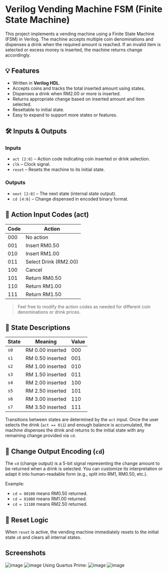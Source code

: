 # Verilog Vending Machine FSM (Finite State Machine)

This project implements a vending machine using a Finite State Machine (FSM) in Verilog. The machine accepts multiple coin denominations and dispenses a drink when the required amount is reached. If an invalid item is selected or excess money is inserted, the machine returns change accordingly.

## 💡 Features

- Written in **Verilog HDL**.
- Accepts coins and tracks the total inserted amount using states.
- Dispenses a drink when RM2.00 or more is inserted.
- Returns appropriate change based on inserted amount and item selected.
- Resettable to initial state.
- Easy to expand to support more states or features.

## 🛠 Inputs & Outputs

### **Inputs**
- `act [2:0]` – Action code indicating coin inserted or drink selection.
- `clk` – Clock signal.
- `reset` – Resets the machine to its initial state.

### **Outputs**
- `next [2:0]` – The next state (internal state output).
- `cd [4:0]` – Change dispensed in encoded binary format.

## 🔢 Action Input Codes (act)
| Code | Action                     |
|------|----------------------------|
| 000  | No action                  |
| 001  | Insert RM0.50             |
| 010  | Insert RM1.00             |
| 011  | Select Drink (RM2.00)     |
| 100  | Cancel                    |
| 101  | Return RM0.50             |
| 110  | Return RM1.00             |
| 111  | Return RM1.50             |

> Feel free to modify the action codes as needed for different coin denominations or drink prices.

## 🔄 State Descriptions

| State | Meaning           | Value   |
|--------|--------------------|--------|
| `s0`   | RM 0.00 inserted   | 000    |
| `s1`   | RM 0.50 inserted   | 001    |
| `s2`   | RM 1.00 inserted   | 010    |
| `s3`   | RM 1.50 inserted   | 011    |
| `s4`   | RM 2.00 inserted   | 100    |
| `s5`   | RM 2.50 inserted   | 101    |
| `s6`   | RM 3.00 inserted   | 110    |
| `s7`   | RM 3.50 inserted   | 111    |

Transitions between states are determined by the `act` input. Once the user selects the drink (`act == 011`) and enough balance is accumulated, the machine dispenses the drink and returns to the initial state with any remaining change provided via `cd`.

## 💸 Change Output Encoding (`cd`)

The `cd` (change output) is a 5-bit signal representing the change amount to be returned when a drink is selected. You can customize its interpretation or adapt it into human-readable form (e.g., split into RM1, RM0.50, etc.).

Example:
- `cd = 00100` means RM0.50 returned.
- `cd = 01000` means RM1.00 returned.
- `cd = 11100` means RM2.50 returned.

## 🔁 Reset Logic

When `reset` is active, the vending machine immediately resets to the initial state `s0` and clears all internal states.

## Screenshots
![image](https://github.com/user-attachments/assets/6d33161b-943b-474c-a295-b3dc3fa1afe3)
![image](https://github.com/user-attachments/assets/d7df619c-ccf7-4524-83a0-e349ce6535a1)
Using Quartus Prime:
![image](https://github.com/user-attachments/assets/40d42d00-c642-4cec-ab84-3ce03cd98245)
![image](https://github.com/user-attachments/assets/c610cdd8-e6d5-444e-b2fe-567920b37dbd)


